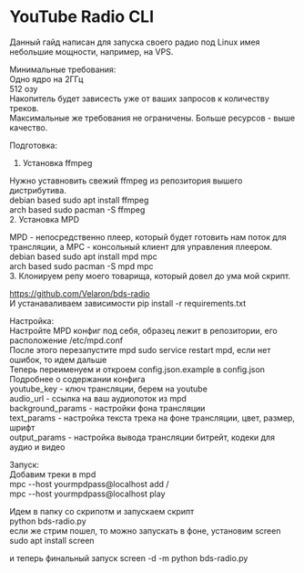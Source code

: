 # YouTube Radio CLI
Данный гайд написан для запуска своего радио под Linux имея небольшие мощности, например, на VPS. <br>

Минимальные требования:<br>
Одно ядро на 2ГГц<br>
512 озу<br>
Накопитель будет зависесть уже от ваших запросов к количеству треков.<br>
Максимальные же требования не ограничены. Больше ресурсов - выше качество.<br>

Подготовка:<br>
1. Установка ffmpeg<br>

Нужно уставновить свежий ffmpeg из репозитория вышего дистрибутива.<br>
debian based sudo apt install ffmpeg<br>
arch based sudo pacman -S ffmpeg<br>
2. Установка MPD<br>

MPD - непосредственно плеер, который будет готовить нам поток для трансляции, а MPC - консольный клиент для управления плеером.<br>
debian based sudo apt install mpd mpc<br>
arch based sudo pacman -S mpd mpc<br>
3. Клонируем репу моего товарища, который довел до ума мой скрипт.<br>

https://github.com/Velaron/bds-radio<br>
И устанаваливаем зависимости pip install -r requirements.txt<br>

Настройка:<br>
Настройте MPD конфиг под себя, образец лежит в репозитории, его расположение /etc/mpd.conf<br>
После этого перезапустите mpd sudo service restart mpd, если нет ошибок, то идем дальше<br>
Теперь переименуем и откроем config.json.example в config.json<br>
Подробнее о содержании конфига <br>
  youtube_key - ключ трансляции, берем на youtube<br>
  audio_url - ссылка на ваш аудиопоток из mpd<br>
  background_params - настройки фона трансляции<br>
  text_params - настройка текста трека на фоне трансляции, цвет, размер, шрифт<br>
  output_params - настройка вывода трансляции битрейт, кодеки для аудио и видео<br>
  
Запуск:<br>
Добавим треки в mpd<br>
mpc --host yourmpdpass@localhost add /<br>
mpc --host yourmpdpass@localhost play<br>

Идем в папку со скрипотм и запускаем скрипт<br>
python bds-radio.py<br>
если же стрим пошел, то можно запускать в фоне, установим screen<br>
sudo apt install screen<br>

и теперь финальный запуск screen -d -m python bds-radio.py<br>
